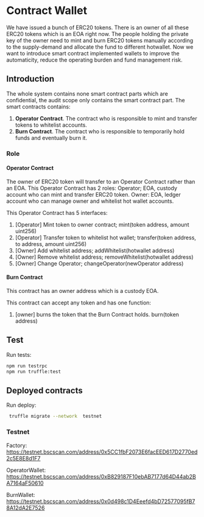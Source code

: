 #  Contract Wallet

We have issued a bunch of ERC20 tokens. There is an owner of all these ERC20 tokens which is an EOA right now.  The people holding the private key of the owner need to mint and burn ERC20 tokens manually according to the  supply-demand and allocate the fund to different hotwallet. Now we want to introduce smart contract implemented wallets to improve the automaticity, reduce the operating burden and fund management risk. 

## Introduction

The whole system contains none smart contract parts which are confidential, the audit scope only contains the smart contract part.  The smart contracts contains:
1. **Operator Contract**. The contract who is responsible to mint and transfer tokens to whitelist accounts. 
2. **Burn Contract**. The contract who is responsible to temporarily hold funds and eventually burn it.


### Role

#### Operator Contract
The owner of ERC20 token will transfer to an Operator Contract rather than an EOA. 
This Operator Contract  has 2 roles:
Operator;  EOA, custody account who can mint and transfer ERC20 token.
Owner:  EOA,  ledger account who can manage owner and whitelist hot wallet accounts.

This Operator Contract  has 5 interfaces:
1. [Operator] Mint token to owner contract;  mint(token address, amount uint256)
2. [Operator] Transfer token to whitelist hot wallet;  transfer(token address, to address, amount uint256)
3. [Owner] Add whitelist address;  addWhitelist(hotwallet address)	
4. [Owner] Remove whitelist address; removeWhitelist(hotwallet address)
5. [Owner] Change Operator; changeOperator(newOperator address)

#### Burn Contract
This contract has an owner address which is a custody EOA. 

This contract can accept any token and has one function:
1. [owner] burns the token that the Burn Contract holds.  burn(token address)


## Test

Run tests:

```bash
npm run testrpc
npm run truffle:test
```

## Deployed contracts

Run deploy:

```bash
 truffle migrate --network  testnet
```

### Testnet
Factory: https://testnet.bscscan.com/address/0x5CC1fbF2073E6facEED617D2770ed2c5E8E8d1F7

OperatorWallet: https://testnet.bscscan.com/address/0xB829187F10ebAB7177d64D44ab2BA7164aF50610

BurnWallet: https://testnet.bscscan.com/address/0x0d498c1D4Eeefd4bD72577095fB78A12dA2E7526